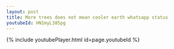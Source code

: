 ```yaml
---
layout: post
title: More trees does not mean cooler earth whatsapp status
youtubeId: HN1myL385pg
---
```


{% include youtubePlayer.html id=page.youtubeId %}
